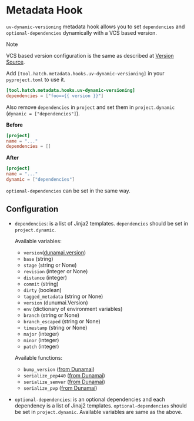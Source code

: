 # Metadata Hook

`uv-dynamic-versioning` metadata hook allows you to set `dependencies` and `optional-dependencies` dynamically with a VCS based version.

> [!NOTE]
> VCS based version configuration is the same as described at [Version Source](./version_source.md).

Add `[tool.hatch.metadata.hooks.uv-dynamic-versioning]` in your `pyproject.toml` to use it.

```toml
[tool.hatch.metadata.hooks.uv-dynamic-versioning]
dependencies = ["foo=={{ version }}"]
```

Also remove `dependencies` in `project` and set them in `project.dynamic` (`dynamic = ["dependencies"]`).

**Before**

```toml
[project]
name = "..."
dependencies = []
```

**After**

```toml
[project]
name = "..."
dynamic = ["dependencies"]
```

`optional-dependencies` can be set in the same way.

## Configuration

- `dependencies`: is a list of Jinja2 templates. `dependencies` should be set in `project.dynamic`.

  Available variables:

  - `version`([dunamai.version](https://dunamai.readthedocs.io/en/latest/#dunamai.Version))
  - `base` (string)
  - `stage` (string or None)
  - `revision` (integer or None)
  - `distance` (integer)
  - `commit` (string)
  - `dirty` (boolean)
  - `tagged_metadata` (string or None)
  - `version` (dunumai.Version)
  - `env` (dictionary of environment variables)
  - `branch` (string or None)
  - `branch_escaped` (string or None)
  - `timestamp` (string or None)
  - `major` (integer)
  - `minor` (integer)
  - `patch` (integer)

  Available functions:

  - `bump_version` ([from Dunamai](https://dunamai.readthedocs.io/en/latest/#dunamai.bump_version))
  - `serialize_pep440` ([from Dunamai](https://dunamai.readthedocs.io/en/latest/#dunamai.serialize_pep440))
  - `serialize_semver` ([from Dunamai](https://dunamai.readthedocs.io/en/latest/#dunamai.serialize_semver))
  - `serialize_pvp` ([from Dunamai](https://dunamai.readthedocs.io/en/latest/#dunamai.serialize_pvp))

- `optional-dependencies`: is an optional dependencies and each dependency is a list of Jinaj2 templates. `optional-dependencies` should be set in `project.dynamic`. Available variables are same as the above.

